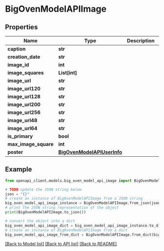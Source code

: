 # BigOvenModelAPIImage


## Properties

Name | Type | Description | Notes
------------ | ------------- | ------------- | -------------
**caption** | **str** |  | [optional] 
**creation_date** | **str** |  | [optional] 
**image_id** | **int** |  | [optional] 
**image_squares** | **List[int]** |  | [optional] 
**image_url** | **str** |  | [optional] 
**image_url120** | **str** |  | [optional] 
**image_url128** | **str** |  | [optional] 
**image_url200** | **str** |  | [optional] 
**image_url256** | **str** |  | [optional] 
**image_url48** | **str** |  | [optional] 
**image_url64** | **str** |  | [optional] 
**is_primary** | **bool** |  | [optional] 
**max_image_square** | **int** |  | [optional] 
**poster** | [**BigOvenModelAPIUserInfo**](BigOvenModelAPIUserInfo.md) |  | [optional] 

## Example

```python
from openapi_client.models.big_oven_model_api_image import BigOvenModelAPIImage

# TODO update the JSON string below
json = "{}"
# create an instance of BigOvenModelAPIImage from a JSON string
big_oven_model_api_image_instance = BigOvenModelAPIImage.from_json(json)
# print the JSON string representation of the object
print(BigOvenModelAPIImage.to_json())

# convert the object into a dict
big_oven_model_api_image_dict = big_oven_model_api_image_instance.to_dict()
# create an instance of BigOvenModelAPIImage from a dict
big_oven_model_api_image_from_dict = BigOvenModelAPIImage.from_dict(big_oven_model_api_image_dict)
```
[[Back to Model list]](../README.md#documentation-for-models) [[Back to API list]](../README.md#documentation-for-api-endpoints) [[Back to README]](../README.md)


